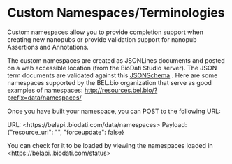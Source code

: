 # Custom Namespaces/Terminologies

Custom namespaces allow you to provide completion support when creating new nanopubs or provide validation support for nanopub Assertions and Annotations.

The custom namespaces are created as JSONLines documents and posted on a web accessible location (from the BioDati Studio server). The JSON term documents are validated against this  [JSONSchema](https://github.com/belbio/schemas/blob/master/schemas/terminology-0.1.0.yaml)  . Here are some namespaces supported by the BEL.bio organization that serve as good examples of namespaces: <http://resources.bel.bio/?prefix=data/namespaces/>


Once you have built your namespace, you can POST to the following URL:

URL: <https://belapi.<nickname>.biodati.com/data/namespaces>
Payload: {"resource\_url": "<URL of namespace file>", "forceupdate": false}
  
You can check for it to be loaded by viewing the namespaces loaded in <https://belapi.<nickname>.biodati.com/status>
